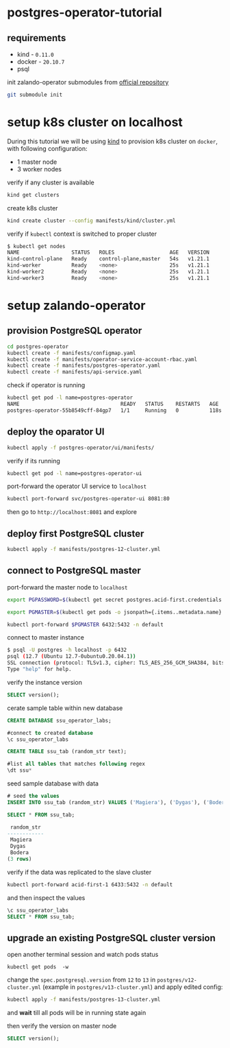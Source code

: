 # postgres-operator-tutorial

## requirements
- kind - `0.11.0`
- docker - `20.10.7`
- psql 

init zalando-operator submodules from [official repository](https://github.com/zalando/postgres-operator)
```bash
git submodule init
```

# setup k8s cluster on localhost

During this tutorial we will be using [kind](https://kind.sigs.k8s.io/docs/user/quick-start/#installation) to provision k8s cluster on `docker`, with following configuration:
- 1 master node
- 3 worker nodes

verify if any cluster is available
```zsh
kind get clusters
```
create k8s cluster
```bash
kind create cluster --config manifests/kind/cluster.yml
```

verify if `kubectl` context is switched to proper cluster

```zsh
$ kubectl get nodes                                            
NAME                 STATUS   ROLES                  AGE   VERSION
kind-control-plane   Ready    control-plane,master   54s   v1.21.1
kind-worker          Ready    <none>                 25s   v1.21.1
kind-worker2         Ready    <none>                 25s   v1.21.1
kind-worker3         Ready    <none>                 25s   v1.21.1
```

# setup zalando-operator

## provision PostgreSQL operator

```bash
cd postgres-operator
kubectl create -f manifests/configmap.yaml
kubectl create -f manifests/operator-service-account-rbac.yaml
kubectl create -f manifests/postgres-operator.yaml
kubectl create -f manifests/api-service.yaml 
```

check if operator is running

```bash
kubectl get pod -l name=postgres-operator
NAME                                 READY   STATUS    RESTARTS   AGE
postgres-operator-55b8549cff-84gp7   1/1     Running   0          118s
```

## deploy the oparator UI

```bash
kubectl apply -f postgres-operator/ui/manifests/
```

verify if its running
```bash
kubectl get pod -l name=postgres-operator-ui
```

port-forward the operator UI service to `localhost`

```bash
kubectl port-forward svc/postgres-operator-ui 8081:80
```

then go to `http://localhost:8081` and explore


## deploy first PostgreSQL cluster

```bash
kubectl apply -f manifests/postgres-12-cluster.yml
```

## connect to PostgreSQL master

port-forward the master node to `localhost`
```bash
export PGPASSWORD=$(kubectl get secret postgres.acid-first.credentials -o 'jsonpath={.data.password}' | base64 -d)

export PGMASTER=$(kubectl get pods -o jsonpath={.items..metadata.name} -l application=spilo,cluster-name=acid-first,spilo-role=master -n default)

kubectl port-forward $PGMASTER 6432:5432 -n default
```
connect to master instance
```bash
$ psql -U postgres -h localhost -p 6432
psql (12.7 (Ubuntu 12.7-0ubuntu0.20.04.1))
SSL connection (protocol: TLSv1.3, cipher: TLS_AES_256_GCM_SHA384, bits: 256, compression: off)
Type "help" for help.
```

verify the instance version
```sql
SELECT version();
```
cerate sample table within new database
```sql
CREATE DATABASE ssu_operator_labs; 

#connect to created database
\c ssu_operator_labs 

CREATE TABLE ssu_tab (random_str text);

#list all tables that matches following regex
\dt ssu*
```
seed sample database with data
```sql
# seed the values
INSERT INTO ssu_tab (random_str) VALUES ('Magiera'), ('Dygas'), ('Bodera');

SELECT * FROM ssu_tab;

 random_str 
------------
 Magiera
 Dygas
 Bodera
(3 rows)
```

verify if the data was replicated to the slave cluster
```bash
kubectl port-forward acid-first-1 6433:5432 -n default
```
and then inspect the values
```sql
\c ssu_operator_labs 
SELECT * FROM ssu_tab;
```

## upgrade an existing PostgreSQL cluster version

open another terminal session and watch pods status
```
kubectl get pods  -w 
```

change the `spec.postgresql.version` from `12` to `13` in `postgres/v12-cluster.yml` (example in `postgres/v13-cluster.yml`) and apply edited config:

```bash
kubectl apply -f manifests/postgres-13-cluster.yml 
```

and **wait** till all pods will be in running state again

 then verify the version on master node

```sql
SELECT version();
```